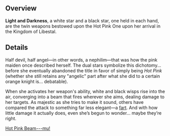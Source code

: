 <!-- title: Light and Darkness -->
<!-- quote: It's not a fart! -->
<!-- chapter: 0 -->
<!-- images: (HPO's first time wielding Light and Darkness), (Light and Darkness viewed from the inventory), (Light and Darkness's ability activated) -->
<!-- model: true -->

## Overview

**Light and Darkness**, a white star and a black star, one held in each hand, are the twin weapons bestowed upon the Hot Pink One upon her arrival in the Kingdom of Libestal.

## Details

Half devil, half angel—in other words, a nephilim—that was how the pink maiden once described herself. The dual stars symbolize this dichotomy... before she eventually abandoned the title in favor of simply being _Hot Pink_ (whether she still retains any "angelic" part after what she did to a certain orange knight is... debatable).

When she activates her weapon's ability, white and black wisps rise into the air, converging into a beam that fires wherever she aims, dealing damage to her targets. As majestic as she tries to make it sound, others have compared the attack to something far less elegant—a [fart](https://www.youtube.com/live/f8W426vzTb8?si=foqRHkhJucvdRk3z&t=4046). And with how little damage it actually does, even she’s begun to wonder... maybe they’re right.

[Hot Pink Beam---mu!](#embed:https://www.youtube.com/live/Rk7nZ91vme4?si=gB2Tvf3h41hZE0K1&t=4782)
